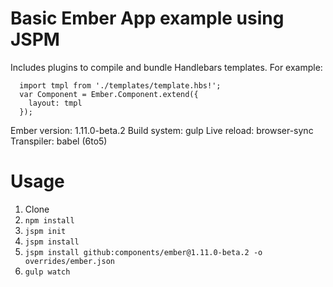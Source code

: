 Basic Ember App example using JSPM
==========

Includes plugins to compile and bundle Handlebars templates. For example:

```
  import tmpl from './templates/template.hbs!';
  var Component = Ember.Component.extend({
    layout: tmpl
  });
```

Ember version: 1.11.0-beta.2
Build system: gulp
Live reload: browser-sync
Transpiler: babel (6to5)

Usage
=====

1. Clone
2. `npm install`
3. `jspm init`
4. `jspm install`
5. `jspm install github:components/ember@1.11.0-beta.2 -o overrides/ember.json`
6. `gulp watch`
